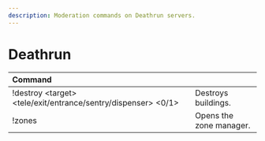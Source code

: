 ```yaml
---
description: Moderation commands on Deathrun servers.
---
```


# Deathrun

| Command |  |
| :--- | :--- |
| !destroy &lt;target&gt; &lt;tele/exit/entrance/sentry/dispenser&gt; &lt;0/1&gt; | Destroys buildings.  |
| !zones | Opens the zone manager. |



